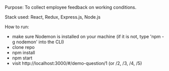 Purpose: To collect employee feedback on working conditions.

Stack used: React, Redux, Express.js, Node.js

How to run:
- make sure Nodemon is installed on your machine (if it is not, type 'npm -g nodemon' into the CLI)
- clone repo
- npm install
- npm start
- visit http://localhost:3000/#/demo-question/1 (or /2, /3, /4, /5)
